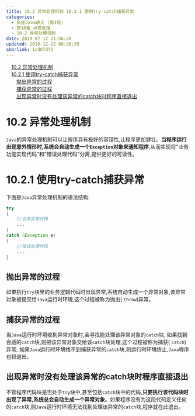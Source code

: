 ```yaml
---
title: 10.2 异常处理机制 10.2.1 使用try-catch捕获异常
categories: 
  - 疯狂Java讲义 (第4版)
  - 第10章 异常处理
  - 10.2 异常处理机制
date: 2019-07-12 21:56:26
updated: 2019-12-22 08:26:35
abbrlink: 1cd07df2
---
```

<div id='my_toc'><a href="/JavaReadingNotes/1cd07df2/#10-2-异常处理机制" class="header_1">10.2 异常处理机制</a><br><a href="/JavaReadingNotes/1cd07df2/#10-2-1-使用try-catch捕获异常" class="header_1">10.2.1 使用try-catch捕获异常</a><br><a href="/JavaReadingNotes/1cd07df2/#抛出异常的过程" class="header_2">抛出异常的过程</a><br><a href="/JavaReadingNotes/1cd07df2/#捕获异常的过程" class="header_2">捕获异常的过程</a><br><a href="/JavaReadingNotes/1cd07df2/#出现异常时没有处理该异常的catch块时程序直接退出" class="header_2">出现异常时没有处理该异常的catch块时程序直接退出</a><br></div>
<style>.header_1{margin-left: 1em;}.header_2{margin-left: 2em;}.header_3{margin-left: 3em;}.header_4{margin-left: 4em;}.header_5{margin-left: 5em;}.header_6{margin-left: 6em;}</style>
<!--more-->
<script>if (navigator.platform.search('arm')==-1){document.getElementById('my_toc').style.display = 'none';}var e,p = document.getElementsByTagName('p');while (p.length>0) {e = p[0];e.parentElement.removeChild(e);}</script>

<!--end-->
# 10.2 异常处理机制 #
`Java`的异常处理机制可以让程序具有极好的容错性,让程序更加健壮。**当程序运行出现意外情形时,系统会自动生成一个`Exception`对象来通知程序**,从而实现将"业务功能实现代码"和"错误处理代码"分离,提供更好的可读性。
# 10.2.1 使用try-catch捕获异常 #
下面是`Java`异常处理机制的语法结构:
```java
try
{
    //业务实现代码
    ...
}
catch (Exception e)
{
    //错误处理代码
    ...
}
```
## 抛出异常的过程 ##
如果执行`try`块里的业务逻辑代码时出现异常,系统自动生成一个异常对象,该异常对象被提交给`Java`运行时环境,这个过程被称为抛出( `throw`)异常。
## 捕获异常的过程 ##
当`Java`运行时环境收到异常对象时,会寻找能处理该异常对象的`catch`块,
如果找到合适的`catch`块,则把该异常对象交给该`catch`块处理,这个过程被称为捕获( `catch`)异常;
如果`Java`运行时环境找不到捕获异常的`catch`块,则运行时环境终止,`Java`程序也将退出。
## 出现异常时没有处理该异常的catch块时程序直接退出 ##
不管程序代码块是否处于`try`块中,甚至包括`catch`块中的代码,**只要执行该代码块时出现了异常,系统总会自动生成一个异常对象**。如果程序没有为这段代码定义任何的`catch`块,则`Java`运行时环境无法找到处理该异常的`catch`块,程序就在此退出。

